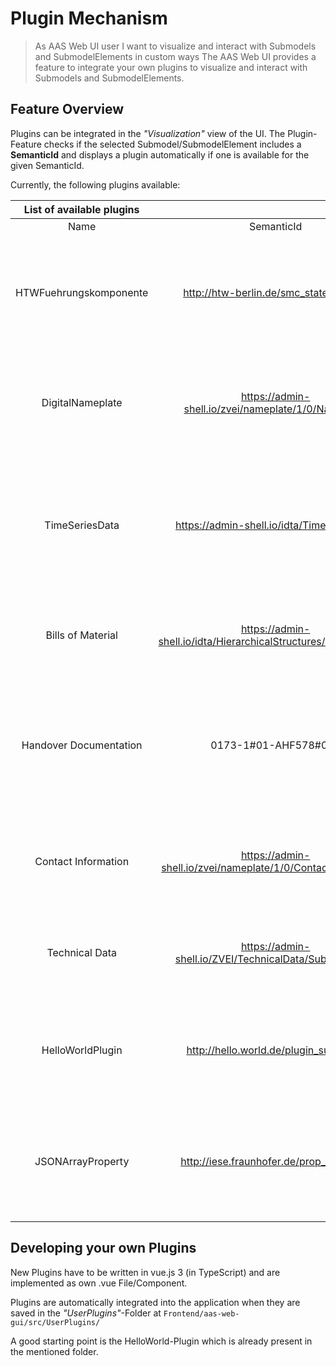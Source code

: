 # Plugin Mechanism

>As AAS Web UI user
>I want to visualize and interact with Submodels and SubmodelElements in custom ways
>The AAS Web UI provides a feature to integrate your own plugins to visualize and interact with Submodels and SubmodelElements.

## Feature Overview

Plugins can be integrated in the *"Visualization"* view of the UI. The Plugin-Feature checks if the selected Submodel/SubmodelElement includes a **SemanticId** and displays a plugin automatically if one is available for the given SemanticId.

Currently, the following plugins available:

| List of available plugins | | |
| :-------------------------: | :-------------------------: | :-------------------------: |
| Name | SemanticId | Description |
| HTWFuehrungskomponente | http://htw-berlin.de/smc_statemachine | This plugin visualizes Submodels and SubmodelElementCollections which include properties to interact with PackML state machines. It allows to trigger state transitions as well as changing the operating mode. |
| DigitalNameplate | https://admin-shell.io/zvei/nameplate/1/0/Nameplate | This Plugin is intented to visualize Digital Nameplate Submodels. It displays the SubmodelElements in an expandable panel view. Structure of the Digital Nameplate: [Digital Nameplate PDF](./datei/IDTA%2002006-2-0_Submodel_Digital%20Nameplate.pdf) |
| TimeSeriesData | https://admin-shell.io/idta/TimeSeries/1/1 | This Plugin is intented to visualize Time Series Data Submodels using different chart types. It displays the time series data coming from either AAS properties, file SubmodelElements or from external time series databases (InfluxDB). Structure of the Time Series Data : [Time Series Data PDF](./datei/IDTA-02008-1-1_Submodel_TimeSeriesData.pdf) |
| Bills of Material | https://admin-shell.io/idta/HierarchicalStructures/1/0/Submodel | This Plugin is intented to visualize Bills of Material Submodels. It displays the Bill of Material in a tree view chart. Structure of the Bill of Material: [Bill of Material PDF](./datei/IDTA-02011-1-0_Submodel_HierarchicalStructuresEnablingBoM.pdf) |
| Handover Documentation | 0173-1#01-AHF578#001 | This Plugin is intented to visualize Handover Documentation Submodels. It displays the Handover Documentation in an extandable view. PDFs, Images and CAD files are previewed. Structure of the Handover Documentation: [Handover Documentation PDF](./datei/IDTA-02004-1-2_Submodel_Handover-Documentation.pdf) |
| Contact Information | https://admin-shell.io/zvei/nameplate/1/0/ContactInformations | This Plugin is intented to visualize Contact Information Submodels. It displays the Contact Information in a table view. Structure of the Contact Information: [Contact Information PDF](./datei/IDTA-02002-1-0_Submodel_ContactInformation.pdf) |
| Technical Data | https://admin-shell.io/ZVEI/TechnicalData/Submodel/1/2 | This Plugin is intented to visualize Technical Data Submodels. It displays the Technical Data in an expandable panel view. Structure of the Technical Data: [Technical Data PDF](./datei/IDTA-02003-1-2_Submodel_TechnicalData.pdf) |
| HelloWorldPlugin | http://hello.world.de/plugin_submodel | This plugin is a simple example plugin which displays a Submodel in a generic way and allows to edit the SubmodelElements. It is intended to be used as a template for developing your own plugins. |
| JSONArrayProperty | http://iese.fraunhofer.de/prop_jsonarray | This plugin can be used to visualize data series from Property values in a chart. It is possible to visualize single or multiple series. Example Values: `[11, 32, 45, 32, 34, 52, 41] or { "series1": [31, 40, 28, 51, 42, 109, 100], "Series2": [11, 32, 45, 32, 34, 52, 41] }` |

## Developing your own Plugins

New Plugins have to be written in vue.js 3 (in TypeScript) and are implemented as own .vue File/Component.

Plugins are automatically integrated into the application when they are saved in the *"UserPlugins"*-Folder at `Frontend/aas-web-gui/src/UserPlugins/`

A good starting point is the HelloWorld-Plugin which is already present in the mentioned folder.

